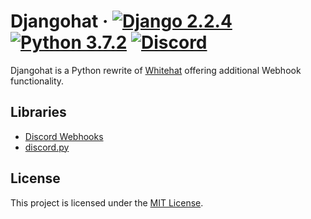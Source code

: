 # Djangohat  &middot; [![Django 2.2.4](https://img.shields.io/badge/Django-2.2.4-brightgreen)](https://docs.djangoproject.com/en/2.2/releases/2.2.4/) [![Python 3.7.2](https://img.shields.io/badge/python-3.7.2-blue.svg)](https://www.python.org/downloads/release/python-372/) [![Discord](https://img.shields.io/badge/join-discord-7289da.svg)](https://discord.gg/NBqqAqp)

Djangohat is a Python rewrite of [Whitehat](https://github.com/Dragonite/whitehat) offering additional Webhook functionality.

## Libraries
- [Discord Webhooks](https://github.com/kyb3r/dhooks)
- [discord.py](https://github.com/Rapptz/discord.py)

## License

This project is licensed under the [MIT License](https://github.com/Dragonite/djangohat/blob/master/LICENSE).